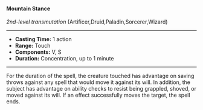 #### Mountain Stance
*2nd-level transmutation* (Artificer,Druid,Paladin,Sorcerer,Wizard)
___
- **Casting Time:** 1 action
- **Range:** Touch
- **Components:** V, S
- **Duration:** Concentration, up to 1 minute
---
For the duration of the spell, the creature touched
has advantage on saving throws against any spell
that would move it against its will. In addition, the
subject has advantage on ability checks to resist
being grappled, shoved, or moved against its will.
If an effect successfully moves the target, the spell
ends.
